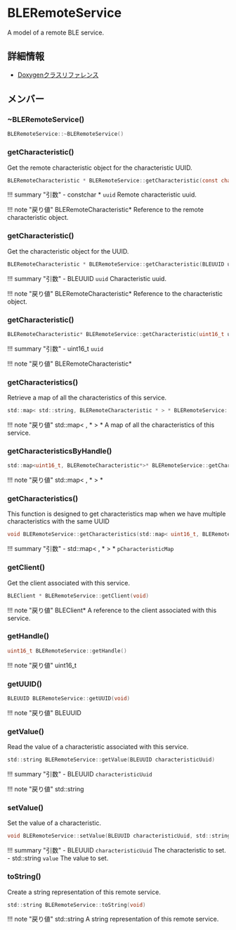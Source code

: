 # BLERemoteService

A model of a remote BLE service. 

## 詳細情報

- [Doxygenクラスリファレンス](https://lang-ship.com/reference/ESP32/latest/class_b_l_e_remote_service.html)

## メンバー

### ~BLERemoteService()



```c
BLERemoteService::~BLERemoteService()
```



### getCharacteristic()
Get the remote characteristic object for the characteristic UUID.


```c
BLERemoteCharacteristic * BLERemoteService::getCharacteristic(const char *uuid)
```

!!! summary "引数"
	- constchar * `uuid` Remote characteristic uuid. 

!!! note "戻り値"
	BLERemoteCharacteristic* Reference to the remote characteristic object. 



### getCharacteristic()
Get the characteristic object for the UUID.


```c
BLERemoteCharacteristic * BLERemoteService::getCharacteristic(BLEUUID uuid)
```

!!! summary "引数"
	- BLEUUID `uuid` Characteristic uuid. 

!!! note "戻り値"
	BLERemoteCharacteristic* Reference to the characteristic object. 



### getCharacteristic()



```c
BLERemoteCharacteristic* BLERemoteService::getCharacteristic(uint16_t uuid)
```

!!! summary "引数"
	- uint16_t `uuid` 

!!! note "戻り値"
	BLERemoteCharacteristic*



### getCharacteristics()
Retrieve a map of all the characteristics of this service.



```c
std::map< std::string, BLERemoteCharacteristic * > * BLERemoteService::getCharacteristics()
```

!!! note "戻り値"
	std::map< ,  * > * A map of all the characteristics of this service. 



### getCharacteristicsByHandle()



```c
std::map<uint16_t, BLERemoteCharacteristic*>* BLERemoteService::getCharacteristicsByHandle()
```

!!! note "戻り値"
	std::map< ,  * > *



### getCharacteristics()
This function is designed to get characteristics map when we have multiple characteristics with the same UUID


```c
void BLERemoteService::getCharacteristics(std::map< uint16_t, BLERemoteCharacteristic * > *pCharacteristicMap)
```

!!! summary "引数"
	- std::map< ,  * > * `pCharacteristicMap` 



### getClient()
Get the client associated with this service.



```c
BLEClient * BLERemoteService::getClient(void)
```

!!! note "戻り値"
	BLEClient* A reference to the client associated with this service. 



### getHandle()



```c
uint16_t BLERemoteService::getHandle()
```

!!! note "戻り値"
	uint16_t



### getUUID()



```c
BLEUUID BLERemoteService::getUUID(void)
```

!!! note "戻り値"
	BLEUUID



### getValue()
Read the value of a characteristic associated with this service.


```c
std::string BLERemoteService::getValue(BLEUUID characteristicUuid)
```

!!! summary "引数"
	- BLEUUID `characteristicUuid` 

!!! note "戻り値"
	std::string



### setValue()
Set the value of a characteristic.


```c
void BLERemoteService::setValue(BLEUUID characteristicUuid, std::string value)
```

!!! summary "引数"
	- BLEUUID `characteristicUuid` The characteristic to set. 
	- std::string `value` The value to set. 



### toString()
Create a string representation of this remote service.



```c
std::string BLERemoteService::toString(void)
```

!!! note "戻り値"
	std::string A string representation of this remote service. 



